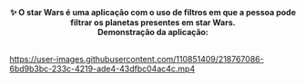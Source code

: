 <div align="center"> <strong>
✨ O star Wars é uma aplicação com o uso de filtros em que a pessoa pode filtrar os planetas presentes em star Wars. <br>
Demonstração da aplicação:<br><br>
 </strong>
 
</div>

https://user-images.githubusercontent.com/110851409/218767086-6bd9b3bc-233c-4219-ade4-43dfbc04ac4c.mp4

